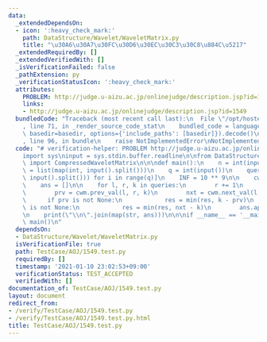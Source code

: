 ```yaml
---
data:
  _extendedDependsOn:
  - icon: ':heavy_check_mark:'
    path: DataStructure/Wavelet/WaveletMatrix.py
    title: "\u30A6\u30A7\u30FC\u30D6\u30EC\u30C3\u30C8\u884C\u5217"
  _extendedRequiredBy: []
  _extendedVerifiedWith: []
  _isVerificationFailed: false
  _pathExtension: py
  _verificationStatusIcon: ':heavy_check_mark:'
  attributes:
    PROBLEM: http://judge.u-aizu.ac.jp/onlinejudge/description.jsp?id=1549
    links:
    - http://judge.u-aizu.ac.jp/onlinejudge/description.jsp?id=1549
  bundledCode: "Traceback (most recent call last):\n  File \"/opt/hostedtoolcache/Python/3.9.1/x64/lib/python3.9/site-packages/onlinejudge_verify/documentation/build.py\"\
    , line 71, in _render_source_code_stat\n    bundled_code = language.bundle(stat.path,\
    \ basedir=basedir, options={'include_paths': [basedir]}).decode()\n  File \"/opt/hostedtoolcache/Python/3.9.1/x64/lib/python3.9/site-packages/onlinejudge_verify/languages/python.py\"\
    , line 96, in bundle\n    raise NotImplementedError\nNotImplementedError\n"
  code: "# verification-helper: PROBLEM http://judge.u-aizu.ac.jp/onlinejudge/description.jsp?id=1549\n\
    import sys\ninput = sys.stdin.buffer.readline\n\nfrom DataStructure.Wavelet.WaveletMatrix\
    \ import CompressedWaveletMatrix\n\n\ndef main():\n    n = int(input())\n    a\
    \ = list(map(int, input().split()))\n    q = int(input())\n    queries = [list(map(int,\
    \ input().split())) for i in range(q)]\n    INF = 10 ** 9\n\n    cwm = CompressedWaveletMatrix(a)\n\
    \    ans = []\n\n    for l, r, k in queries:\n        r += 1\n        res = INF\n\
    \        prv = cwm.prev_val(l, r, k)\n        nxt = cwm.next_val(l, r, k)\n  \
    \      if prv is not None:\n            res = min(res, k - prv)\n        if nxt\
    \ is not None:\n            res = min(res, nxt - k)\n        ans.append(res)\n\
    \n    print(\"\\n\".join(map(str, ans)))\n\n\nif __name__ == '__main__':\n   \
    \ main()\n"
  dependsOn:
  - DataStructure/Wavelet/WaveletMatrix.py
  isVerificationFile: true
  path: TestCase/AOJ/1549.test.py
  requiredBy: []
  timestamp: '2021-01-10 23:02:53+09:00'
  verificationStatus: TEST_ACCEPTED
  verifiedWith: []
documentation_of: TestCase/AOJ/1549.test.py
layout: document
redirect_from:
- /verify/TestCase/AOJ/1549.test.py
- /verify/TestCase/AOJ/1549.test.py.html
title: TestCase/AOJ/1549.test.py
---
```

